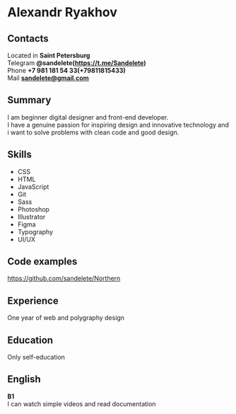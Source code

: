# Alexandr Ryakhov

## Contacts
Located in **Saint Petersburg**  
Telegram **@sandelete(https://t.me/Sandelete)**  
Phone **+7 981 181 54 33(+79811815433)**  
Mail **[sandelete@gmail.com](mailto:sandelete@gmail.com)**

## Summary
I am beginner digital designer and front-end developer.  
I have a genuine passion for inspiring design and innovative technology and i  want to solve problems with clean code and good design.

## Skills
* CSS
* HTML
* JavaScript
* Git
* Sass
* Photoshop
* Illustrator
* Figma
* Typography
* UI/UX

## Code examples
https://github.com/sandelete/Northern

## Experience
One year of web and polygraphy design

## Education
Only self-education

## English
**B1**  
I can watch simple videos and read documentation
